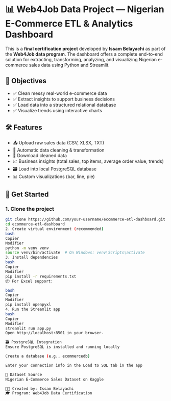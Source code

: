 # 📊 Web4Job Data Project — Nigerian E-Commerce ETL & Analytics Dashboard

This is a **final certification project** developed by **Issam Belayachi** as part of the **Web4Job data program**. The dashboard offers a complete end-to-end solution for extracting, transforming, analyzing, and visualizing Nigerian e-commerce sales data using Python and Streamlit.

## 🎯 Objectives

- ✅ Clean messy real-world e-commerce data
- ✅ Extract insights to support business decisions
- ✅ Load data into a structured relational database
- ✅ Visualize trends using interactive charts

## 🛠️ Features

- 📤 Upload raw sales data (CSV, XLSX, TXT)
- 🧹 Automatic data cleaning & transformation
- 💾 Download cleaned data
- 📈 Business insights (total sales, top items, average order value, trends)
- 🗃️ Load into local PostgreSQL database
- 📊 Custom visualizations (bar, line, pie)

## 🚀 Get Started

### 1. Clone the project

```bash
git clone https://github.com/your-username/ecommerce-etl-dashboard.git
cd ecommerce-etl-dashboard
2. Create virtual environment (recommended)
bash
Copier
Modifier
python -m venv venv
source venv/bin/activate  # On Windows: venv\Scripts\activate
3. Install dependencies
bash
Copier
Modifier
pip install -r requirements.txt
📦 For Excel support:

bash
Copier
Modifier
pip install openpyxl
4. Run the Streamlit app
bash
Copier
Modifier
streamlit run app.py
Open http://localhost:8501 in your browser.

🗃️ PostgreSQL Integration
Ensure PostgreSQL is installed and running locally

Create a database (e.g., ecommercedb)

Enter your connection info in the Load to SQL tab in the app

📂 Dataset Source
Nigerian E‑Commerce Sales Dataset on Kaggle

🧑‍💻 Created by: Issam Belayachi
🎓 Program: Web4Job Data Certification
